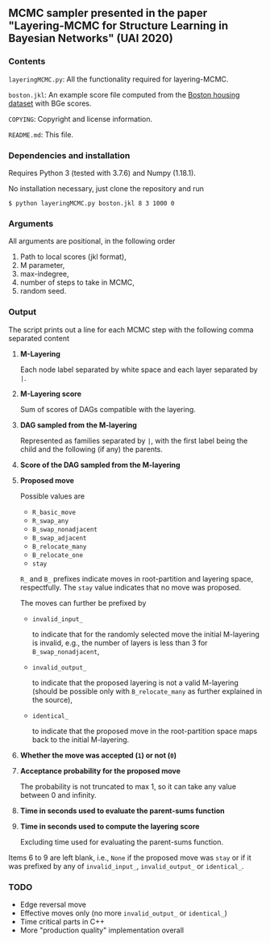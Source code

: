 ## MCMC sampler presented in the paper "Layering-MCMC for Structure Learning in Bayesian Networks" (UAI 2020)

### Contents

`layeringMCMC.py`: All the functionality required for layering-MCMC.

`boston.jkl`: An example score file computed from the [Boston housing dataset](http://lib.stat.cmu.edu/datasets/boston) with BGe scores.

`COPYING`: Copyright and license information. 

`README.md`: This file.

### Dependencies and installation

Requires Python 3 (tested with 3.7.6) and Numpy (1.18.1).

No installation necessary, just clone the repository and run

`$ python layeringMCMC.py boston.jkl 8 3 1000 0`

### Arguments

All arguments are positional, in the following order
1. Path to local scores (jkl format),
2. M parameter,
3. max-indegree, 
4. number of steps to take in MCMC,
5. random seed.

### Output

The script prints out a line for each MCMC step with the following comma separated content

1. **M-Layering** 
    
    Each node label separated by white space and each layer separated by `|`.
    
2. **M-Layering score**
    
    Sum of scores of DAGs compatible with the layering.
    
3. **DAG sampled from the M-layering**
    
    Represented as families separated by `|`, with the first label being the child and the following (if any) the parents.
     
4. **Score of the DAG sampled from the M-layering**

5. **Proposed move** 
    
    Possible values are
    
    - `R_basic_move`
    - `R_swap_any`
    - `B_swap_nonadjacent`
    - `B_swap_adjacent`
    - `B_relocate_many`
    - `B_relocate_one`
    - `stay`
    
    `R_` and `B_` prefixes indicate moves in root-partition and layering space, respectfully. The `stay` value indicates that no move was proposed.
    
    The moves can further be prefixed by
    - `invalid_input_`
   
       to indicate that for the randomly selected move the initial M-layering is invalid, e.g., the number of layers is less than 3 for `B_swap_nonadjacent`,
       
    - `invalid_output_`
   
       to indicate that the proposed layering is not a valid M-layering (should be possible only with `B_relocate_many` as further explained in the source),
       
    - `identical_`
   
       to indicate that the proposed move in the root-partition space maps back to the initial M-layering.

6. **Whether the move was accepted (`1`) or not (`0`)**
7. **Acceptance probability for the proposed move**

	The probability is not truncated to max 1, so it can take any value between 0 and infinity. 
    
8. **Time in seconds used to evaluate the parent-sums function**
9. **Time in seconds used to compute the layering score**
    
    Excluding time used for evaluating the parent-sums function.
    
Items 6 to 9 are left blank, i.e., `None` if the proposed move was `stay` or if it was prefixed by any of `invalid_input_`, `invalid_output_` or `identical_`. 

### TODO

- Edge reversal move
- Effective moves only (no more `invalid_output_` or `identical_`)
- Time critical parts in C++
- More "production quality" implementation overall
